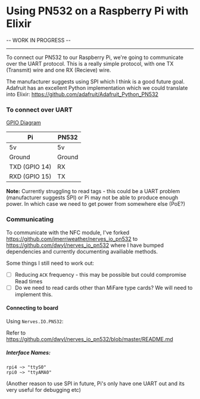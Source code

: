 # Using PN532 on a Raspberry Pi with Elixir
 -- WORK IN PROGRESS --
 
 ----
 
 To connect our PN532 to our Raspberry Pi, we're going to communicate over the UART protocol.
 This is a really simple protocol, with one TX (Transmit) wire
 and one RX (Recieve) wire.
 
 The manufacturer suggests using SPI which I think is a good future goal. Adafruit has an
 excellent Python implementation which we could translate into Elixir: 
 https://github.com/adafruit/Adafruit_Python_PN532
 
### To connect over UART

[GPIO Diagram](https://pinout.xyz/pinout/uart)

| Pi           | PN532 |
|--------------|-------|
5v             | 5v
Ground         | Ground 
TXD (GPIO 14)  | RX
RXD (GPIO 15)  | TX


**Note:**
Currently struggling to read tags - this could be a UART problem (manufacturer suggests SPI)
or Pi may not be able to produce enough power. In which case we need to get power from somewhere
else (PoE?)

### Communicating

To communicate with the NFC module, I've forked https://github.com/jmerriweather/nerves_io_pn532
to https://github.com/dwyl/nerves_io_pn532 where I have bumped dependencies and currently documenting
availiable methods.

Some things I still need to work out:

+ [ ] Reducing `ACK` frequency - this may be possible but could compromise Read times
+ [ ] Do we need to read cards other than MiFare type cards? We will need to implement this.

#### Connecting to board

Using `Nerves.IO.PN532`:

Refer to https://github.com/dwyl/nerves_io_pn532/blob/master/README.md

##### Interface Names:

```
rpi4 ~> "ttyS0"
rpi0 ~> "ttyAMA0"
```

(Another reason to use SPI in future, Pi's only have one UART out and its very useful for debugging etc)

